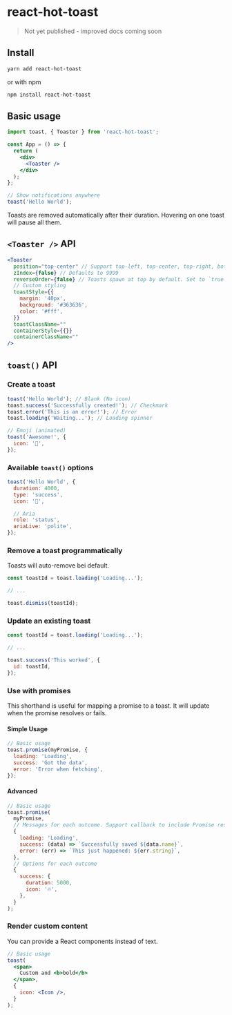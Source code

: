 # react-hot-toast

> Not yet published - improved docs coming soon

## Install

```sh
yarn add react-hot-toast
```

or with npm

```sh
npm install react-hot-toast
```

## Basic usage

```jsx
import toast, { Toaster } from 'react-hot-toast';

const App = () => {
  return (
    <div>
      <Toaster />
    </div>
  );
};

// Show notifications anywhere
toast('Hello World');
```

Toasts are removed automatically after their duration. Hovering on one toast will pause all them.

## `<Toaster />` API

```jsx
<Toaster
  position="top-center" // Support top-left, top-center, top-right, bottom-left, bottom-center & bottom-right
  zIndex={false} // Defaults to 9999
  reverseOrder={false} // Toasts spawn at top by default. Set to `true` if you want new Toasts at the end
  // Custom styling
  toastStyle={{
    margin: '40px',
    background: '#363636',
    color: '#fff',
  }}
  toastClassName=""
  containerStyle={{}}
  containerClassName=""
/>
```

## `toast()` API

### Create a toast

```js
toast('Hello World'); // Blank (No icon)
toast.success('Successfully created!'); // Checkmark
toast.error('This is an error!'); // Error
toast.loading('Waiting...'); // Loading spinner

// Emoji (animated)
toast('Awesome!', {
  icon: '🎉',
});
```

### Available `toast()` options

```js
toast('Hello World', {
  duration: 4000,
  type: 'success',
  icon: '👏',

  // Aria
  role: 'status',
  ariaLive: 'polite',
});
```

### Remove a toast programmatically

Toasts will auto-remove bei default.

```js
const toastId = toast.loading('Loading...');

// ...

toast.dismiss(toastId);
```

### Update an existing toast

```js
const toastId = toast.loading('Loading...');

// ...

toast.success('This worked', {
  id: toastId,
});
```

### Use with promises

This shorthand is useful for mapping a promise to a toast. It will update when the promise resolves or fails.

#### Simple Usage

```js
// Basic usage
toast.promise(myPromise, {
  loading: 'Loading',
  success: 'Got the data',
  error: 'Error when fetching',
});
```

#### Advanced

```js
// Basic usage
toast.promise(
  myPromise,
  // Messages for each outcome. Support callback to include Promise result
  {
    loading: 'Loading',
    success: (data) => `Successfully saved ${data.name}`,
    error: (err) => `This just happened: ${err.string}`,
  },
  // Options for each outcome
  {
    success: {
      duration: 5000,
      icon: '🔥',
    },
  }
);
```

### Render custom content

You can provide a React components instead of text.

```jsx
// Basic usage
toast(
  <span>
    Custom and <b>bold</b>
  </span>,
  {
    icon: <Icon />,
  }
);
```
